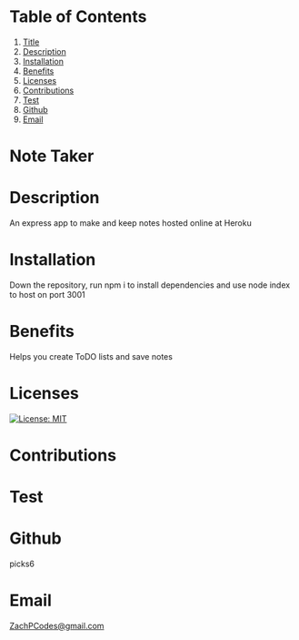 # Table of Contents
  1. [Title](#Title)
  2. [Description](#Description)
  3. [Installation](#Installation)
  4. [Benefits](#Benefits)
  5. [Licenses](#Licenses)
  6. [Contributions](#Contributions)
  7. [Test](#Test)
  8. [Github](#Github)
  9. [Email](#Email)
  
  # Note Taker
# Description
An express app to make and keep notes hosted online at Heroku
# Installation
Down the repository, run npm i to install dependencies and use node index to host on port 3001
# Benefits
Helps you create ToDO lists and save notes
# Licenses
[![License: MIT](https://img.shields.io/badge/License-MIT-yellow.svg)](https://opensource.org/licenses/MIT)
# Contributions

# Test

# Github
picks6
# Email
ZachPCodes@gmail.com
